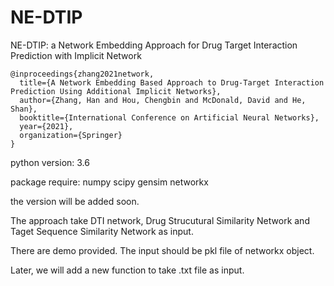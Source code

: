 # NE-DTIP
NE-DTIP: a Network Embedding Approach for Drug Target Interaction Prediction with Implicit Network

```
@inproceedings{zhang2021network,
  title={A Network Embedding Based Approach to Drug-Target Interaction Prediction Using Additional Implicit Networks},
  author={Zhang, Han and Hou, Chengbin and McDonald, David and He, Shan},
  booktitle={International Conference on Artificial Neural Networks},
  year={2021},
  organization={Springer}
}
```


python version: 3.6

package require: numpy scipy gensim networkx

the version will be added soon.

The approach take DTI network, Drug Strucutural Similarity Network and Taget Sequence Similarity Network as input.

There are demo provided. The input should be pkl file of networkx object. 

Later, we will add a new function to take .txt file as input.
